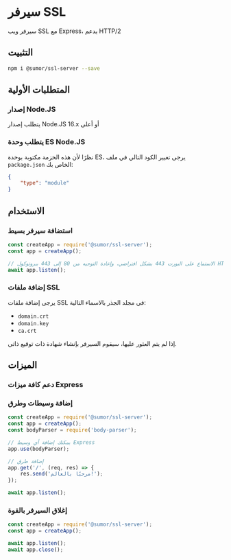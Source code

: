 # سيرفر SSL
سيرفر ويب SSL مع Express، يدعم HTTP/2

## التثبيت
```bash
npm i @sumor/ssl-server --save
```

## المتطلبات الأولية

### إصدار Node.JS
يتطلب إصدار Node.JS 16.x أو أعلى

### يتطلب وحدة ES Node.JS
نظرًا لأن هذه الحزمة مكتوبة بوحدة ES،
يرجى تغيير الكود التالي في ملف ```package.json``` الخاص بك:
```json
{
    "type": "module"
}
```

## الاستخدام

### استضافة سيرفر بسيط

```javascript
const createApp = require('@sumor/ssl-server');
const app = createApp();

// الاستماع على البورت 443 بشكل افتراضي، وإعادة التوجيه من 80 إلى 443 ببروتوكول HTTPS
await app.listen();
```


### إضافة ملفات SSL
يرجى إضافة ملفات SSL في مجلد الجذر بالاسماء التالية:
- ```domain.crt```
- ```domain.key```
- ```ca.crt```

إذا لم يتم العثور عليها، سيقوم السيرفر بإنشاء شهادة ذات توقيع ذاتي.

## الميزات

### دعم كافة ميزات Express

### إضافة وسيطات وطرق

```javascript
const createApp = require('@sumor/ssl-server');
const app = createApp();
const bodyParser = require('body-parser');

// يمكنك إضافة أي وسيط Express
app.use(bodyParser);

// إضافة طرق
app.get('/', (req, res) => {
    res.send('مرحبًا بالعالم!');
});

await app.listen();
```

### إغلاق السيرفر بالقوة

```javascript
const createApp = require('@sumor/ssl-server');
const app = createApp();

await app.listen();
await app.close();
```